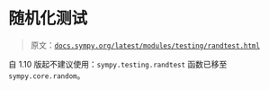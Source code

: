 # 随机化测试

> 原文：[`docs.sympy.org/latest/modules/testing/randtest.html`](https://docs.sympy.org/latest/modules/testing/randtest.html)

自 1.10 版起不建议使用：`sympy.testing.randtest` 函数已移至`sympy.core.random`。
